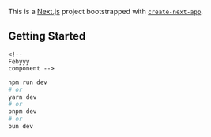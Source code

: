 This is a [Next.js](https://nextjs.org/) project bootstrapped with [`create-next-app`](https://github.com/vercel/next.js/tree/canary/packages/create-next-app).

## Getting Started
    <!-- 
    Febyyy
    component -->

```bash
npm run dev
# or
yarn dev
# or
pnpm dev
# or
bun dev
```
